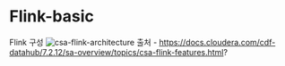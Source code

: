 # Flink-basic

Flink 구성
![csa-flink-architecture](https://user-images.githubusercontent.com/49854618/180608158-befa31de-7059-4242-b668-7f6e285677da.png) 
출처 - https://docs.cloudera.com/cdf-datahub/7.2.12/sa-overview/topics/csa-flink-features.html?

